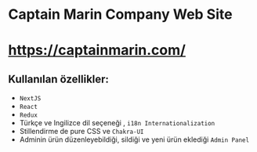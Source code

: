 # Captain Marin Company Web Site


# https://captainmarin.com/

## Kullanılan özellikler:
*  ```NextJS``` 
*  ```React``` 
*  ```Redux``` 
*  Türkçe ve Ingilizce dil seçeneği , ```i18n Internationalization``` 
* Stillendirme de pure CSS ve ```Chakra-UI```
* Adminin ürün düzenleyebildiği, sildiği ve yeni ürün eklediği ```Admin Panel```
